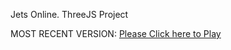 Jets Online. ThreeJS Project

MOST RECENT VERSION: [Please Click here to Play](https://rawcdn.githack.com/alperenbutun/jets-online/b7487a8/index.html)
